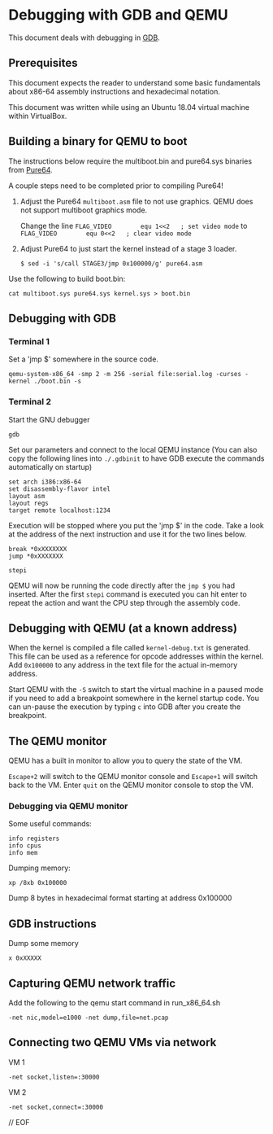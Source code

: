 # Debugging with GDB and QEMU

This document deals with debugging in [GDB](https://www.gnu.org/software/gdb/).

## Prerequisites

This document expects the reader to understand some basic fundamentals about x86-64 assembly instructions and hexadecimal notation.

This document was written while using an Ubuntu 18.04 virtual machine within VirtualBox.


## Building a binary for QEMU to boot

The instructions below require the multiboot.bin and pure64.sys binaries from [Pure64](https://github.com/ReturnInfinity/Pure64).

A couple steps need to be completed prior to compiling Pure64!

1. Adjust the Pure64 `multiboot.asm` file to not use graphics. QEMU does not support multiboot graphics mode.

	Change the line ``FLAG_VIDEO		equ 1<<2   ; set video mode`` to `FLAG_VIDEO		equ 0<<2   ; clear video mode`

2. Adjust Pure64 to just start the kernel instead of a stage 3 loader.

	`$ sed -i 's/call STAGE3/jmp 0x100000/g' pure64.asm`

Use the following to build boot.bin:

	cat multiboot.sys pure64.sys kernel.sys > boot.bin


## Debugging with GDB

### Terminal 1

Set a 'jmp $' somewhere in the source code.

	qemu-system-x86_64 -smp 2 -m 256 -serial file:serial.log -curses -kernel ./boot.bin -s


### Terminal 2

Start the GNU debugger

	gdb

Set our parameters and connect to the local QEMU instance (You can also copy the following lines into `./.gdbinit` to have GDB execute the commands automatically on startup)

	set arch i386:x86-64
	set disassembly-flavor intel
	layout asm
	layout regs
	target remote localhost:1234

Execution will be stopped where you put the 'jmp $' in the code. Take a look at the address of the next instruction and use it for the two lines below.

	break *0xXXXXXXX
	jump *0xXXXXXXX

	stepi

QEMU will now be running the code directly after the `jmp $` you had inserted. After the first `stepi` command is executed you can hit enter to repeat the action and want the CPU step through the assembly code.


## Debugging with QEMU (at a known address)

When the kernel is compiled a file called `kernel-debug.txt` is generated. This file can be used as a reference for opcode addresses within the kernel. Add `0x100000` to any address in the text file for the actual in-memory address.

Start QEMU with the `-S` switch to start the virtual machine in a paused mode if you need to add a breakpoint somewhere in the kernel startup code. You can un-pause the execution by typing `c` into GDB after you create the breakpoint.


## The QEMU monitor

QEMU has a built in monitor to allow you to query the state of the VM.

`Escape+2` will switch to the QEMU monitor console and `Escape+1` will switch back to the VM. Enter `quit` on the QEMU monitor console to stop the VM.


### Debugging via QEMU monitor

Some useful commands:

	info registers
	info cpus
	info mem

Dumping memory:

	xp /8xb 0x100000

Dump 8 bytes in hexadecimal format starting at address 0x100000


## GDB instructions

Dump some memory

	x 0xXXXXX


## Capturing QEMU network traffic

Add the following to the qemu start command in run_x86_64.sh

	-net nic,model=e1000 -net dump,file=net.pcap


## Connecting two QEMU VMs via network

VM 1

	-net socket,listen=:30000

VM 2

	-net socket,connect=:30000


// EOF
